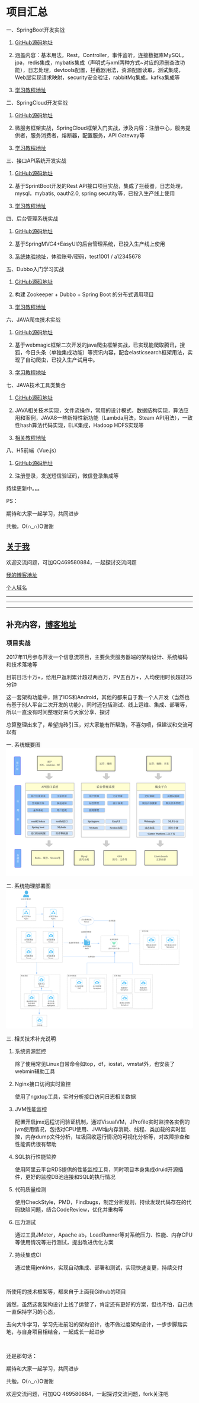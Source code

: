 # 项目汇总


一、SpringBoot开发实战

1. [GitHub源码地址](https://github.com/hemin1003/spring-boot-study)

2. 涵盖内容：基本用法，Rest，Controller，事件监听，连接数据库MySQL，jpa，redis集成，mybatis集成（声明式与xml两种方式~对应的添删查改功能），日志处理，devtools配置，拦截器用法，资源配置读取，测试集成，Web层实现请求映射，security安全验证，rabbitMq集成，kafka集成等

3. [学习教程地址](http://blog.csdn.net/hemin1003/article/category/6527486)



二、SpringCloud开发实战

1. [GitHub源码地址](https://github.com/hemin1003/spring-cloud-study)

2. 微服务框架实战，SpringCloud框架入门实战，涉及内容：注册中心，服务提供者，服务消费者，熔断器，配置服务，API Gateway等

3. [学习教程地址](https://github.com/hemin1003/spring-cloud-book)



三、接口API系统开发实战

1. [GitHub源码地址](https://github.com/hemin1003/yfax-parent)

2. 基于SprintBoot开发的Rest API接口项目实战，集成了拦截器，日志处理，mysql，mybatis, oauth2.0, spring secutity等，已投入生产线上使用

3. [学习教程地址](http://blog.csdn.net/hemin1003/article/category/6527486)



四、后台管理系统实战

1. [GitHub源码地址](https://github.com/hemin1003/aylson-parent)

2. 基于SpringMVC4+EasyUI的后台管理系统，已投入生产线上使用

3. [系统体验地址](http://182.92.82.188:8280/manage/login.jsp)，体验账号/密码，test1001 / a12345678



五、Dubbo入门学习实战

1. [GitHub源码地址](https://github.com/hemin1003/dubbo-spring-study)

2. 构建 Zookeeper + Dubbo + Spring Boot 的分布式调用项目

3. [学习教程地址](http://blog.csdn.net/hemin1003/article/details/64439876)



六、JAVA爬虫技术实战

1. [GitHub源码地址](https://github.com/hemin1003/java-spider)

2. 基于webmagic框架二次开发的java爬虫框架实战，已实现能爬取腾讯，搜狐，今日头条（单独集成功能）等资讯内容，配合elasticsearch框架用法，实现了自动爬虫，已投入生产试用中。

3. [学习教程地址](https://gsh199449.github.io/gather_platform_pages/)



七、JAVA技术工具类集合

1. [GitHub源码地址](https://github.com/hemin1003/java-study)

2. JAVA相关技术实现，文件流操作，常用的设计模式，数据结构实现，算法应用和案例，JAVA8一些新特性新功能（Lambda用法，Steam API用法），一致性hash算法代码实现，ELK集成，Hadoop HDFS实现等

3. [相关教程地址](http://blog.csdn.net/hemin1003/article/category/6985523)



八、H5前端（Vue.js）

1. [GitHub源码地址](https://github.com/hemin1003/vue-apps)

2. 注册登录，发送短信验证码，微信登录集成等



持续更新中。。。



PS：

期待和大家一起学习，共同进步

共勉，O(∩_∩)O谢谢


## [关于我](http://heminit.com/about/)

欢迎交流问题，可加QQ469580884，一起探讨交流问题

[我的博客地址](http://blog.csdn.net/hemin1003)

[个人域名](http://heminit.com)



------------------------------------------------
------------------------------------------------
------------------------------------------------

## 补充内容，[博客地址](http://blog.csdn.net/hemin1003/article/details/79555914)
### 项目实战

2017年11月参与开发一个信息流项目，主要负责服务器端的架构设计、系统编码和技术落地等

目前日活十万+，给用户返利累计超过两百万，PV五百万+，人均使用时长超过35分钟

这一套架构功能中，除了IOS和Android，其他的都来自于我一个人开发（当然也有基于别人平台二次开发的功能），同时还包括测试、线上运维、集成、部署等，所以一直没有时间整理好来与大家分享、探讨

总算整理出来了，希望抛砖引玉，对大家能有所帮助，不喜勿喷，但建议和交流可以有


一. 系统概要图
![image](./系统功能技术图.png)


二. 系统物理部署图
![image](./系统物理部署图.png)

三. 相关技术补充说明

1. 系统资源监控

   除了使用常见Linux自带命令如top，df，iostat，vmstat外，也安装了webmin辅助工具

2. Nginx接口访问实时监控

   使用了ngxtop工具，实时分析接口访问日志相关数据

3. JVM性能监控

    配置开启jmx远程访问验证机制，通过VisualVM，JProfile实时监控各实例的jvm使用情况，包括对CPU使用、JVM堆内存消耗、线程、类加载的实时监控，内存dump文件分析，垃圾回收运行情况的可视化分析等，对故障排查和性能调优很有帮助

4. SQL执行性能监控

    使用阿里云平台RDS提供的性能监控工具，同时项目本身集成druid开源插件，更好的监控DB池连接和SQL的执行情况

5. 代码质量检测

    使用CheckStyle，PMD，Findbugs，制定分析规则，持续发现代码存在的代码缺陷问题，结合CodeReview，优化并重构等

6. 压力测试

    通过工具JMeter，Apache ab，LoadRunner等对系统压力、性能、内存CPU等使用情况等进行测试，提出改进优化方案

7. 持续集成CI

    通过使用jenkins，实现自动集成、部署和测试，实现快速变更，持续交付


<br/>

所使用的技术框架等，都来自于上面我Github的项目

诚然，虽然这套架构设计上线了运营了，肯定还有更好的方案，但也不怕，自己也一直保持学习的心态，

去向大牛学习，学习先进前沿的架构设计，也不做过度架构设计，一步步脚踏实地，与自身项目相结合，一起成长一起进步


<br/>

还是那句话：

期待和大家一起学习，共同进步

共勉，O(∩_∩)O谢谢

欢迎交流问题，可加QQ 469580884，一起探讨交流问题，fork关注吧
